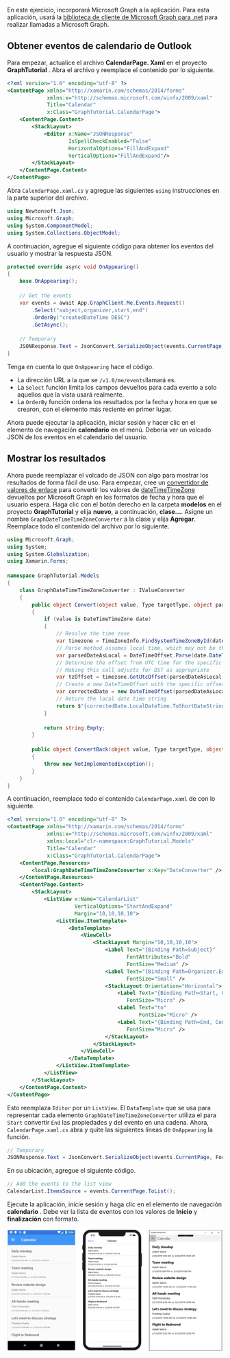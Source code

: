 <!-- markdownlint-disable MD002 MD041 -->

En este ejercicio, incorporará Microsoft Graph a la aplicación. Para esta aplicación, usará la [biblioteca de cliente de Microsoft Graph para .net](https://github.com/microsoftgraph/msgraph-sdk-dotnet) para realizar llamadas a Microsoft Graph.

## <a name="get-calendar-events-from-outlook"></a>Obtener eventos de calendario de Outlook

Para empezar, actualice el archivo **CalendarPage. Xaml** en el proyecto **GraphTutorial** . Abra el archivo y reemplace el contenido por lo siguiente.

```xml
<?xml version="1.0" encoding="utf-8" ?>
<ContentPage xmlns="http://xamarin.com/schemas/2014/forms"
             xmlns:x="http://schemas.microsoft.com/winfx/2009/xaml"
             Title="Calendar"
             x:Class="GraphTutorial.CalendarPage">
    <ContentPage.Content>
        <StackLayout>
            <Editor x:Name="JSONResponse"
                    IsSpellCheckEnabled="False"
                    HorizontalOptions="FillAndExpand"
                    VerticalOptions="FillAndExpand"/>
        </StackLayout>
    </ContentPage.Content>
</ContentPage>
```

Abra `CalendarPage.xaml.cs` y agregue las siguientes `using` instrucciones en la parte superior del archivo.

```cs
using Newtonsoft.Json;
using Microsoft.Graph;
using System.ComponentModel;
using System.Collections.ObjectModel;
```

A continuación, agregue el siguiente código para obtener los eventos del usuario y mostrar la respuesta JSON.

```cs
protected override async void OnAppearing()
{
    base.OnAppearing();

    // Get the events
    var events = await App.GraphClient.Me.Events.Request()
        .Select("subject,organizer,start,end")
        .OrderBy("createdDateTime DESC")
        .GetAsync();

    // Temporary
    JSONResponse.Text = JsonConvert.SerializeObject(events.CurrentPage, Formatting.Indented);
}
```

Tenga en cuenta lo que `OnAppearing` hace el código.

- La dirección URL a la que se `/v1.0/me/events`llamará es.
- La `Select` función limita los campos devueltos para cada evento a solo aquellos que la vista usará realmente.
- La `OrderBy` función ordena los resultados por la fecha y hora en que se crearon, con el elemento más reciente en primer lugar.

Ahora puede ejecutar la aplicación, iniciar sesión y hacer clic en el elemento de navegación **calendario** en el menú. Debería ver un volcado JSON de los eventos en el calendario del usuario.

## <a name="display-the-results"></a>Mostrar los resultados

Ahora puede reemplazar el volcado de JSON con algo para mostrar los resultados de forma fácil de uso. Para empezar, cree un [convertidor de valores de enlace](/xamarin/xamarin-forms/xaml/xaml-basics/data-binding-basics#binding-value-converters) para convertir los valores de [dateTimeTimeZone](/graph/api/resources/datetimetimezone?view=graph-rest-1.0) devueltos por Microsoft Graph en los formatos de fecha y hora que el usuario espera. Haga clic con el botón derecho en la carpeta **modelos** en el proyecto **GraphTutorial** y elija **nuevo**, a continuación, **clase...**. Asigne un nombre `GraphDateTimeTimeZoneConverter` a la clase y elija **Agregar**. Reemplace todo el contenido del archivo por lo siguiente.

```cs
using Microsoft.Graph;
using System;
using System.Globalization;
using Xamarin.Forms;

namespace GraphTutorial.Models
{
    class GraphDateTimeTimeZoneConverter : IValueConverter
    {
        public object Convert(object value, Type targetType, object parameter, CultureInfo culture)
        {
            if (value is DateTimeTimeZone date)
            {
                // Resolve the time zone
                var timezone = TimeZoneInfo.FindSystemTimeZoneById(date.TimeZone);
                // Parse method assumes local time, which may not be the case
                var parsedDateAsLocal = DateTimeOffset.Parse(date.DateTime);
                // Determine the offset from UTC time for the specific date
                // Making this call adjusts for DST as appropriate
                var tzOffset = timezone.GetUtcOffset(parsedDateAsLocal.DateTime);
                // Create a new DateTimeOffset with the specific offset from UTC
                var correctedDate = new DateTimeOffset(parsedDateAsLocal.DateTime, tzOffset);
                // Return the local date time string
                return $"{correctedDate.LocalDateTime.ToShortDateString()} {correctedDate.LocalDateTime.ToShortTimeString()}";
            }

            return string.Empty;
        }

        public object ConvertBack(object value, Type targetType, object parameter, CultureInfo culture)
        {
            throw new NotImplementedException();
        }
    }
}
```

A continuación, reemplace todo el contenido `CalendarPage.xaml` de con lo siguiente.

```xml
<?xml version="1.0" encoding="utf-8" ?>
<ContentPage xmlns="http://xamarin.com/schemas/2014/forms"
             xmlns:x="http://schemas.microsoft.com/winfx/2009/xaml"
             xmlns:local="clr-namespace:GraphTutorial.Models"
             Title="Calendar"
             x:Class="GraphTutorial.CalendarPage">
    <ContentPage.Resources>
        <local:GraphDateTimeTimeZoneConverter x:Key="DateConverter" />
    </ContentPage.Resources>
    <ContentPage.Content>
        <StackLayout>
            <ListView x:Name="CalendarList"
                      VerticalOptions="StartAndExpand"
                      Margin="10,10,10,10">
                <ListView.ItemTemplate>
                    <DataTemplate>
                        <ViewCell>
                            <StackLayout Margin="10,10,10,10">
                                <Label Text="{Binding Path=Subject}"
                                       FontAttributes="Bold"
                                       FontSize="Medium" />
                                <Label Text="{Binding Path=Organizer.EmailAddress.Name}"
                                       FontSize="Small" />
                                <StackLayout Orientation="Horizontal">
                                    <Label Text="{Binding Path=Start, Converter={StaticResource DateConverter}}"
                                       FontSize="Micro" />
                                    <Label Text="to"
                                           FontSize="Micro" />
                                    <Label Text="{Binding Path=End, Converter={StaticResource DateConverter}}"
                                       FontSize="Micro" />
                                </StackLayout>
                            </StackLayout>
                        </ViewCell>
                    </DataTemplate>
                </ListView.ItemTemplate>
            </ListView>
        </StackLayout>
    </ContentPage.Content>
</ContentPage>
```

Esto reemplaza `Editor` por un `ListView`. El `DataTemplate` que se usa para representar cada elemento `GraphDateTimeTimeZoneConverter` utiliza el para `Start` convertir `End` las propiedades y del evento en una cadena. Ahora, `CalendarPage.xaml.cs` abra y quite las siguientes líneas de `OnAppearing` la función.

```cs
// Temporary
JSONResponse.Text = JsonConvert.SerializeObject(events.CurrentPage, Formatting.Indented);
```

En su ubicación, agregue el siguiente código.

```cs
// Add the events to the list view
CalendarList.ItemsSource = events.CurrentPage.ToList();
```

Ejecute la aplicación, inicie sesión y haga clic en el elemento de navegación **calendario** . Debe ver la lista de eventos con los valores de **Inicio** y **finalización** con formato.

![Captura de pantalla de la tabla de eventos](./images/calendar-page.png)
